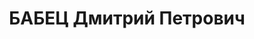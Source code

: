 ---
title: БАБЕЦ Дмитрий Петрович
description: 'Род. в 1895, Полтавская обл., Кременчугский р-н, с. Крюково, украинец,
  член ВКП(б) с 1918 по 1937. Уполномоченный Комитета заготовок Петров.р-на

  Арестован УНКВД по Харьков.обл. 19.10.1937. Обв. по ст. 54-7, 8, 11 УК УССР. Приговор:
  ВК ВС СССР, 30.12.1937 – ВМН с конфискацией имущества. Расстрелян 31.12.1937.

  Реабилитирован ВК ВС СССР 22.10.1957'
---